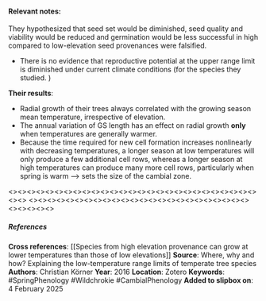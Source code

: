#### **Relevant notes**:
They hypothesized that seed set would be diminished, seed quality and viability would be reduced and germination would be less successful in high compared to low-elevation seed provenances were falsified.  
- There is no evidence that reproductive potential at the upper range limit is diminished under current climate conditions (for the species they studied. )

**Their results**:
- Radial growth of their trees always correlated with the growing season mean temperature, irrespective of elevation. 
- The annual variation of GS length has an effect on radial growth **only** when temperatures are generally warmer. 
- Because the time required for new cell formation increases nonlinearly with decreasing temperatures, a longer season at low temperatures will only produce a few additional cell rows, whereas a longer season at high temperatures can produce many more cell rows, particularly when spring is warm --> sets the size of the cambial zone. 

<><><><><><><><><><><><><><><><><><><><><><><><><><><><><>
<><><><><><><><><><><><><><><><><><><><><><><><><><><><><>
##### References
**Cross references**: 
[[Species from high elevation provenance can grow at lower temperatures than those of low elevations]]
**Source**: Where, why and how? Explaining the low-temperature range limits of temperate tree species
**Authors**: Christian Körner
**Year**: 2016
**Location**: Zotero
**Keywords**: #SpringPhenology #Wildchrokie #CambialPhenology 
**Added to slipbox on**: 4 February 2025
